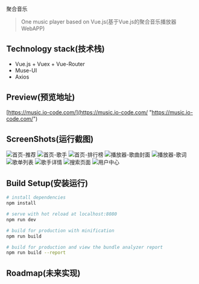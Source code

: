 聚合音乐

> One music player based on Vue.js(基于Vue.js的聚合音乐播放器WebAPP)

## Technology stack(技术栈)
- Vue.js + Vuex + Vue-Router
- Muse-UI
- Axios

## Preview(预览地址)

[https://music.io-code.com/](https://music.io-code.com/ "https://music.io-code.com/")

## ScreenShots(运行截图)
![首页-推荐](https://github.com/pyyzcwg2833/gg-music/raw/v2-beta/screenshots/1.png)
![首页-歌手](https://github.com/pyyzcwg2833/gg-music/raw/v2-beta/screenshots/2.png)
![首页-排行榜](https://github.com/pyyzcwg2833/gg-music/raw/v2-beta/screenshots/3.png)
![播放器-歌曲封面](https://github.com/pyyzcwg2833/gg-music/raw/v2-beta/screenshots/4.png)
![播放器-歌词](https://github.com/pyyzcwg2833/gg-music/raw/v2-beta/screenshots/5.png)
![歌单列表](https://github.com/pyyzcwg2833/gg-music/raw/v2-beta/screenshots/6.png)
![歌手详情](https://github.com/pyyzcwg2833/gg-music/raw/v2-beta/screenshots/7.png)
![搜索页面](https://github.com/pyyzcwg2833/gg-music/raw/v2-beta/screenshots/8.png)
![用户中心](https://github.com/pyyzcwg2833/gg-music/raw/v2-beta/screenshots/9.png)

## Build Setup(安装运行)

```bash
# install dependencies
npm install

# serve with hot reload at localhost:8080
npm run dev

# build for production with minification
npm run build

# build for production and view the bundle analyzer report
npm run build --report
```

## Roadmap(未来实现)
